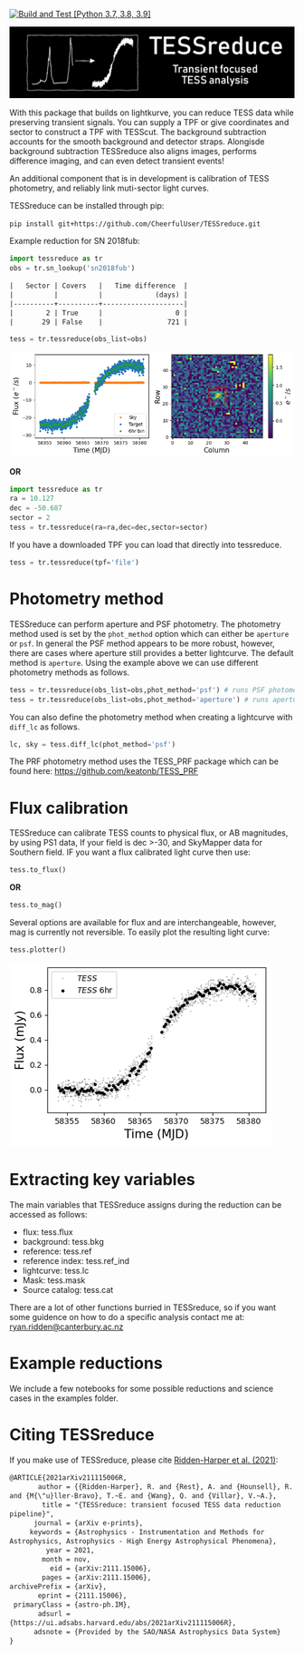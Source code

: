 [![Build and Test [Python 3.7, 3.8, 3.9]](https://github.com/CheerfulUser/TESSreduce/actions/workflows/build.yml/badge.svg)](https://github.com/CheerfulUser/TESSreduce/actions/workflows/build.yml)

![plot](./figs/header.png)

With this package that builds on lightkurve, you can reduce TESS data while preserving transient signals. You can supply a TPF or give coordinates and sector to construct a TPF with TESScut. The background subtraction accounts for the smooth background and
detector straps. Alongisde background subtraction TESSreduce also aligns images, performs difference imaging, and can even detect transient events! 

An additional component that is in development is calibration of TESS photometry, and reliably link muti-sector light curves.

TESSreduce can be installed through pip:

`pip install git+https://github.com/CheerfulUser/TESSreduce.git`

Example reduction for SN 2018fub:
```python
import tessreduce as tr
obs = tr.sn_lookup('sn2018fub')
```
```
|   Sector | Covers   |   Time difference  |
|          |          |             (days) |
|----------+----------+--------------------|
|        2 | True     |                  0 |
|       29 | False    |                721 |
```

```python
tess = tr.tessreduce(obs_list=obs)
```
![plot](./figs/fub.png)

**OR**
```python
import tessreduce as tr
ra = 10.127
dec = -50.687
sector = 2
tess = tr.tessreduce(ra=ra,dec=dec,sector=sector)
```

If you have a downloaded TPF you can load that directly into tessreduce.
```python
tess = tr.tessreduce(tpf='file')
```


# Photometry method

TESSreduce can perform aperture and PSF photometry. The photometry method used is set by the `phot_method` option which can either be `aperture` or `psf`. In general the PSF method appears to be more robust, however, there are cases where aperture still provides a better lightcurve. The default method is `aperture`. Using the example above we can use different photometry methods as follows.

```python
tess = tr.tessreduce(obs_list=obs,phot_method='psf') # runs PSF photometry for reduction
tess = tr.tessreduce(obs_list=obs,phot_method='aperture') # runs aperture photometry for reduction
```
You can also define the photometry method when creating a lightcurve with `diff_lc` as follows.
```python
lc, sky = tess.diff_lc(phot_method='psf')
```

The PRF photometry method uses the TESS_PRF package which can be found here: https://github.com/keatonb/TESS_PRF

# Flux calibration

TESSreduce can calibrate TESS counts to physical flux, or AB magnitudes, by using PS1 data, If your field is dec >-30, and SkyMapper data for Southern field. IF you want a flux calibrated light curve then use:
```python
tess.to_flux()
```
**OR**
```python
tess.to_mag()
```
Several options are available for flux and are interchangeable, however, mag is currently not reversible. To easily plot the resulting light curve:
```python
tess.plotter()
```
![plot](./figs/fub_cal.png)


# Extracting key variables 

The main variables that TESSreduce assigns during the reduction can be accessed as follows:
- flux: tess.flux 
- background: tess.bkg
- reference: tess.ref
- reference index: tess.ref_ind
- lightcurve: tess.lc
- Mask: tess.mask
- Source catalog: tess.cat


There are a lot of other functions burried in TESSreduce, so if you want some guidence on how to do a specific analysis contact me at: ryan.ridden@canterbury.ac.nz

# Example reductions

We include a few notebooks for some possible reductions and science cases in the examples folder. 



# Citing TESSreduce

If you make use of TESSreduce, please cite [Ridden-Harper et al. (2021)](https://ui.adsabs.harvard.edu/abs/2021arXiv211115006R/abstract):

```code
@ARTICLE{2021arXiv211115006R,
       author = {{Ridden-Harper}, R. and {Rest}, A. and {Hounsell}, R. and {M{\"u}ller-Bravo}, T.~E. and {Wang}, Q. and {Villar}, V.~A.},
        title = "{TESSreduce: transient focused TESS data reduction pipeline}",
      journal = {arXiv e-prints},
     keywords = {Astrophysics - Instrumentation and Methods for Astrophysics, Astrophysics - High Energy Astrophysical Phenomena},
         year = 2021,
        month = nov,
          eid = {arXiv:2111.15006},
        pages = {arXiv:2111.15006},
archivePrefix = {arXiv},
       eprint = {2111.15006},
 primaryClass = {astro-ph.IM},
       adsurl = {https://ui.adsabs.harvard.edu/abs/2021arXiv211115006R},
      adsnote = {Provided by the SAO/NASA Astrophysics Data System}
}
```

